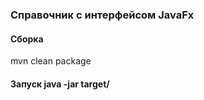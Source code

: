 <h3>Справочник с интерфейсом JavaFx</h3>

<h4>Сборка</h4>
mvn clean package

<h4>Запуск</hr4>
java -jar target/